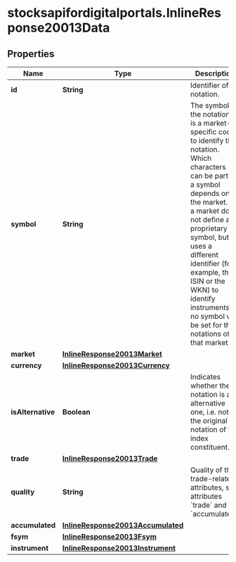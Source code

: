 # stocksapifordigitalportals.InlineResponse20013Data

## Properties

Name | Type | Description | Notes
------------ | ------------- | ------------- | -------------
**id** | **String** | Identifier of a notation. | [optional] 
**symbol** | **String** | The symbol of the notation. It is a market-specific code to identify the notation. Which characters can be part of a symbol depends on the market. If a market does not define a proprietary symbol, but uses a different identifier (for example, the ISIN or the WKN) to identify instruments, no symbol will be set for the notations of that market. | [optional] 
**market** | [**InlineResponse20013Market**](InlineResponse20013Market.md) |  | [optional] 
**currency** | [**InlineResponse20013Currency**](InlineResponse20013Currency.md) |  | [optional] 
**isAlternative** | **Boolean** | Indicates whether the notation is an alternative one, i.e. not the original notation of the index constituent. | [optional] 
**trade** | [**InlineResponse20013Trade**](InlineResponse20013Trade.md) |  | [optional] 
**quality** | **String** | Quality of the trade-related attributes, see attributes &#x60;trade&#x60; and &#x60;accumulated&#x60;. | [optional] 
**accumulated** | [**InlineResponse20013Accumulated**](InlineResponse20013Accumulated.md) |  | [optional] 
**fsym** | [**InlineResponse20013Fsym**](InlineResponse20013Fsym.md) |  | [optional] 
**instrument** | [**InlineResponse20013Instrument**](InlineResponse20013Instrument.md) |  | [optional] 


